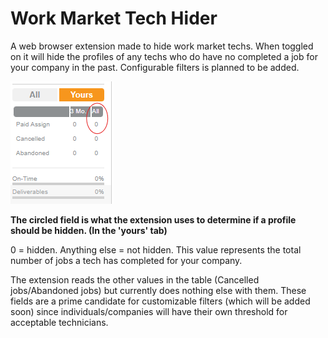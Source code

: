 # Work Market Tech Hider
A web browser extension made to hide work market techs. When toggled on it will hide the profiles of any techs who do have no completed a job for your company in the past. Configurable filters is planned to be added.

![Example Profile that would be hidden](example.png "Example Profile that would be hidden") 

**The circled field is what the extension uses to determine if a profile should be hidden. (In the 'yours' tab)**

0 = hidden. Anything else = not hidden. This value represents the total number of jobs a tech has completed for your company.

The extension reads the other values in the table (Cancelled jobs/Abandoned jobs) but currently does nothing else with them. These fields are a prime candidate for customizable filters (which will be added soon) since individuals/companies will have their own threshold for acceptable technicians.
